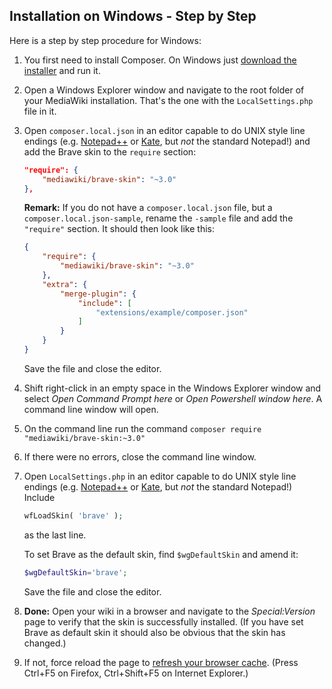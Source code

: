 ## Installation on Windows - Step by Step

Here is a step by step procedure for Windows:

1.  You first need to install Composer. On Windows just [download the
    installer][composer-installer] and run it.
    
2.  Open a Windows Explorer window and navigate to the root folder of
    your MediaWiki installation. That's the one with the `LocalSettings.php`
    file in it.

3.  Open `composer.local.json` in an editor capable to do UNIX style line
    endings (e.g. [Notepad++][] or [Kate][], but *not* the standard Notepad!)
    and add the Brave skin to the `require` section:
    ```json
    "require": { 
        "mediawiki/brave-skin": "~3.0"
    },
    ```
   
    **Remark:** If you do not have a `composer.local.json` file, but a
    `composer.local.json-sample`, rename the `-sample` file and add the
    `"require"` section. It should then look like this:
    ```json
    {
        "require": {
            "mediawiki/brave-skin": "~3.0"
        },
        "extra": {
            "merge-plugin": {
                "include": [
                    "extensions/example/composer.json"
                ]
            }
        }
    }
    ```

    Save the file and close the editor.

4.  Shift right-click in an empty space in the Windows Explorer window and
    select *Open Command Prompt here* or *Open Powershell window here*. A
    command line window will open.
    
5.  On the command line run the command
    `composer require "mediawiki/brave-skin:~3.0"`
    
6.  If there were no errors, close the command line window.

7.  Open `LocalSettings.php` in an editor capable to do UNIX style line
    endings (e.g. [Notepad++][] or [Kate][], but *not* the standard Notepad!)
    Include
    ```php
    wfLoadSkin( 'brave' );
    ```
    as the last line.
   
    To set Brave as the default skin, find `$wgDefaultSkin` and amend it:
    ```php
    $wgDefaultSkin='brave';
    ```

    Save the file and close the editor.
    
8.  __Done:__ Open your wiki in a browser and navigate to the _Special:Version_
    page to verify that the skin is successfully installed. (If you have set
    Brave as default skin it should also be obvious that the skin has
    changed.)

9.  If not, force reload the page to
    [refresh your browser cache][cache-refresh]. (Press Ctrl+F5 on Firefox,
    Ctrl+Shift+F5 on Internet Explorer.)

[composer-installer]: https://getcomposer.org/Composer-Setup.exe
[Notepad++]: http://notepad-plus-plus.org/
[Kate]:http://kate-editor.org/
[cache-refresh]: http://www.refreshyourcache.com/en/home/
